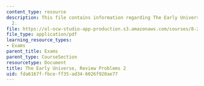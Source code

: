 ```yaml
---
content_type: resource
description: This file contains information regarding The Early Universe, Review Problems
  2.
file: https://ol-ocw-studio-app-production.s3.amazonaws.com/courses/8-286-the-early-universe-fall-2013/fda6167ffbceff35ad346026f920ae77_MIT8_286F13_q2review.pdf
file_type: application/pdf
learning_resource_types:
- Exams
parent_title: Exams
parent_type: CourseSection
resourcetype: Document
title: The Early Universe, Review Problems 2
uid: fda6167f-fbce-ff35-ad34-6026f920ae77
---
```

